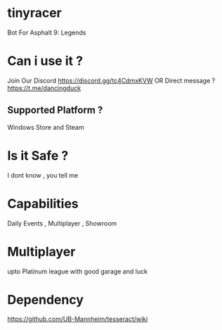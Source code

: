 # tinyracer
Bot For Asphalt 9: Legends

# Can i use it ?
Join Our Discord https://discord.gg/tc4CdmxKVW
 OR 
Direct message ? https://t.me/dancingduck

## Supported Platform ?
Windows Store and Steam

# Is it Safe ?
I dont know , you tell me

# Capabilities
Daily Events , Multiplayer , Showroom

# Multiplayer
upto Platinum league with good garage and luck

# Dependency
https://github.com/UB-Mannheim/tesseract/wiki



<!--
**tinyracer/tinyracer** is a ✨ _special_ ✨ repository because its `README.md` (this file) appears on your GitHub profile.

Here are some ideas to get you started:

- 🔭 I’m currently working on ...
- 🌱 I’m currently learning ...
- 👯 I’m looking to collaborate on ...
- 🤔 I’m looking for help with ...
- 💬 Ask me about ...
- 📫 How to reach me: ...
- 😄 Pronouns: ...
- ⚡ Fun fact: ...
-->
